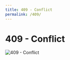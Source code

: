 ```yaml
---
title: 409 - Conflict
permalink: /409/
---
```

# 409 - Conflict  
![409 - Conflict](http://i.imgur.com/dVoVAod.jpg)  
